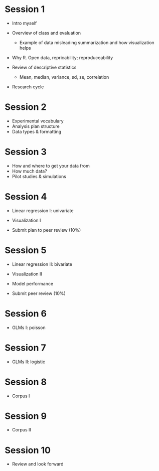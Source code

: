 # Session 1

* Intro myself
* Overview of class and evaluation
  * Example of data misleading summarization and how visualization helps

* Why R. Open data, repricability; reproduceability
* Review of descriptive statistics
  * Mean, median, variance, sd, se, correlation

* Research cycle


# Session 2

  * Experimental vocabulary 
  * Analysis plan structure
  * Data types & formatting

# Session 3

  * How and where to get your data from
  * How much data?
  * Pilot studies & simulations


# Session 4

  * Linear regression I: univariate
  * Visualization I

  * Submit plan to peer review (10%)

# Session 5
  * Linear regression II: bivariate
  * Visualization II
  * Model performance

  * Submit peer review (10%)

# Session 6
  * GLMs I: poisson

# Session 7
  * GLMs II: logistic

# Session 8
  * Corpus I

# Session 9
  * Corpus II

# Session 10
  * Review and look forward